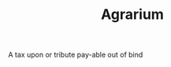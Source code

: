 ---
title: Agrarium
permalink: "/definitions/agrarium.html"
body: A tax upon or tribute pay-able out of bind
published_at: '2018-07-07'
layout: post
---